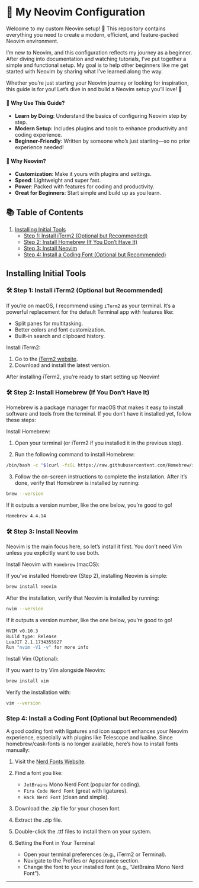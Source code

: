 # 🚀 My Neovim Configuration

Welcome to my custom Neovim setup! 🎉 This repository contains everything you need to create a modern, efficient, and feature-packed Neovim environment.

I’m new to Neovim, and this configuration reflects my journey as a beginner. After diving into documentation and watching tutorials, I’ve put together a simple and functional setup. My goal is to help other beginners like me get started with Neovim by sharing what I’ve learned along the way.

Whether you’re just starting your Neovim journey or looking for inspiration, this guide is for you! Let’s dive in and build a Neovim setup you’ll love! 🚀

#### 🌟 Why Use This Guide?
- **Learn by Doing**: Understand the basics of configuring Neovim step by step.
- **Modern Setup**: Includes plugins and tools to enhance productivity and coding experience.
- **Beginner-Friendly**: Written by someone who’s just starting—so no prior experience needed!

#### 🧐 Why Neovim?
- **Customization**: Make it yours with plugins and settings.
- **Speed**: Lightweight and super fast.
- **Power**: Packed with features for coding and productivity.
- **Great for Beginners**: Start simple and build up as you learn.


## 📚 Table of Contents

1. [Installing Initial Tools](#installing-initial-tools)
   - [Step 1: Install iTerm2 (Optional but Recommended)](#-step-1-install-iterm2-optional-but-recommended)
   - [Step 2: Install Homebrew (If You Don’t Have It)](#-step-2-install-homebrew-if-you-dont-have-it)
   - [Step 3: Install Neovim](#-step-3-install-neovim)
   - [Step 4: Install a Coding Font (Optional but Recommended)](#step-4-install-a-coding-font-optional-but-Recommended)


## Installing Initial Tools

### 🛠 Step 1: Install iTerm2 (Optional but Recommended)

If you’re on macOS, I recommend using `iTerm2` as your terminal. It’s a powerful replacement for the default Terminal app with features like:
- Split panes for multitasking.
- Better colors and font customization.
- Built-in search and clipboard history.

 Install iTerm2:
 1. Go to the [iTerm2 website](https://iterm2.com/index.html).
 2. Download and install the latest version.

After installing iTerm2, you’re ready to start setting up Neovim!

### 🛠 Step 2: Install Homebrew (If You Don’t Have It)

Homebrew is a package manager for macOS that makes it easy to install software and tools from the terminal. If you don’t have it installed yet, follow these steps:

Install Homebrew:
1. Open your terminal (or iTerm2 if you installed it in the previous step).

2. Run the following command to install Homebrew:

```sh
/bin/bash -c "$(curl -fsSL https://raw.githubusercontent.com/Homebrew/install/HEAD/install.sh)"
```

3. Follow the on-screen instructions to complete the installation. After it’s done, verify that Homebrew is installed by running:

```sh
brew --version
```

If it outputs a version number, like the one below, you’re good to go!

```sh
Homebrew 4.4.14
```
### 🛠 Step 3: Install Neovim

Neovim is the main focus here, so let’s install it first. You don’t need Vim unless you explicitly want to use both.

Install Neovim with `Homebrew` (macOS):

If you’ve installed Homebrew (Step 2), installing Neovim is simple:
```sh
brew install neovim
```
After the installation, verify that Neovim is installed by running:
```sh
nvim --version
```

If it outputs a version number, like the one below, you’re good to go!

```sh
NVIM v0.10.3
Build type: Release
LuaJIT 2.1.1734355927
Run "nvim -V1 -v" for more info
```

Install Vim (Optional):

If you want to try Vim alongside Neovim:
```sh
brew install vim
```
Verify the installation with:
```sh
vim --version
```


### Step 4: Install a Coding Font (Optional but Recommended)

A good coding font with ligatures and icon support enhances your Neovim experience, especially with plugins like Telescope and lualine. Since homebrew/cask-fonts is no longer available, here’s how to install fonts manually:

1. Visit the [Nerd Fonts Website](https://www.nerdfonts.com/).

2. Find a font you like:
   - `JetBrains` Mono Nerd Font (popular for coding).
   - `Fira Code Nerd Font` (great with ligatures).
   - `Hack Nerd Font` (clean and simple).

3. Download the .zip file for your chosen font.

4. Extract the .zip file.

5. Double-click the .ttf files to install them on your system.

6. Setting the Font in Your Terminal
   - Open your terminal preferences (e.g., iTerm2 or Terminal).
   - Navigate to the Profiles or Appearance section.
   - Change the font to your installed font (e.g., “JetBrains Mono Nerd Font”).








---
